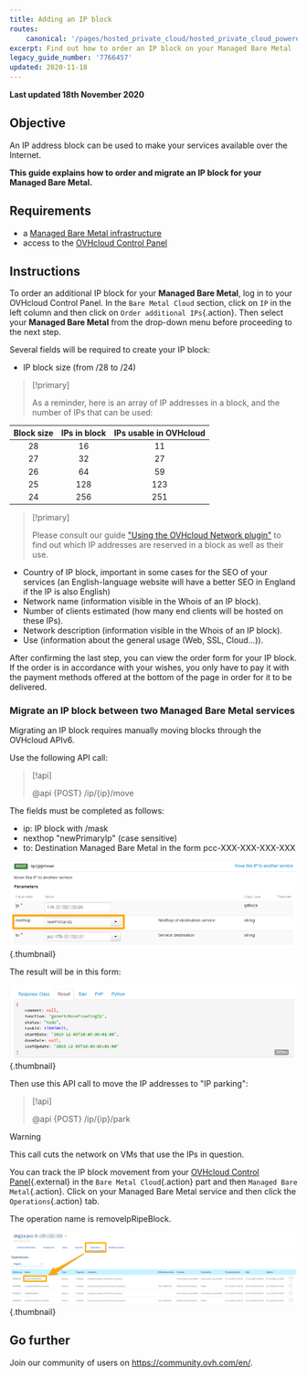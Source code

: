 ```yaml
---
title: Adding an IP block
routes:
    canonical: '/pages/hosted_private_cloud/hosted_private_cloud_powered_by_vmware/ajout_de_bloc_ip'
excerpt: Find out how to order an IP block on your Managed Bare Metal
legacy_guide_number: '7766457'
updated: 2020-11-18
---
```


**Last updated 18th November 2020**

## Objective

An IP address block can be used to make your services available over the Internet.

**This guide explains how to order and migrate an IP block for your Managed Bare Metal.**

## Requirements

- a [Managed Bare Metal infrastructure](https://www.ovhcloud.com/en-au/managed-bare-metal/)
- access to the [OVHcloud Control Panel](https://ca.ovh.com/auth/?action=gotomanager&from=https://www.ovh.com.au/&ovhSubsidiary=au)

## Instructions

To order an additional IP block for your **Managed Bare Metal**, log in to your OVHcloud Control Panel. In the `Bare Metal Cloud` section, click on `IP` in the left column and then click on `Order additional IPs`{.action}. Then select your **Managed Bare Metal** from the drop-down menu before proceeding to the next step.

Several fields will be required to create your IP block:

- IP block size (from /28 to /24)

> [!primary]
>
> As a reminder, here is an array of IP addresses in a block, and the number of IPs that can be used:
> 

|Block size|IPs in block|IPs usable in OVHcloud|
|:---:|:---:|:---:|
|28|16|11|
|27|32|27|
|26|64|59|
|25|128|123|
|24|256|251|

> [!primary]
>
> Please consult our guide ["Using the OVHcloud Network plugin"](/pages/bare_metal_cloud/managed_bare_metal/plugin_ovh_network) to find out which IP addresses are reserved in a block as well as their use.
>


- Country of IP block, important in some cases for the SEO of your services (an English-language website will have a better SEO in England if the IP is also English)
- Network name (information visible in the Whois of an IP block).
- Number of clients estimated (how many end clients will be hosted on these IPs).
- Network description (information visible in the Whois of an IP block).
- Use (information about the general usage (Web, SSL, Cloud...)).

After confirming the last step, you can view the order form for your IP block. If the order is in accordance with your wishes, you only have to pay it with the payment methods offered at the bottom of the page in order for it to be delivered.

### Migrate an IP block between two Managed Bare Metal services

Migrating an IP block requires manually moving blocks through the OVHcloud APIv6.

Use the following API call:

> [!api]
>
> @api {POST} /ip/{ip}/move
> 

The fields must be completed as follows:

- ip: IP block with /mask
- nexthop "newPrimaryIp" (case sensitive)
- to: Destination Managed Bare Metal in the form pcc-XXX-XXX-XXX-XXX

![nexthop field](images/move-api.png){.thumbnail}


The result will be in this form:

![nexthop field](images/api-result.png){.thumbnail}

Then use this API call to move the IP addresses to "IP parking":

> [!api]
>
> @api {POST} /ip/{ip}/park
> 

> [!warning]
>
> This call cuts the network on VMs that use the IPs in question.
>

You can track the IP block movement from your [OVHcloud Control Panel](https://ca.ovh.com/auth/?action=gotomanager&from=https://www.ovh.com.au/&ovhSubsidiary=au){.external} in the `Bare Metal Cloud`{.action} part and then `Managed Bare Metal`{.action}. Click on your Managed Bare Metal service and then click the `Operations`{.action} tab.

The operation name is removeIpRipeBlock.

![operations manager](images/operations.png){.thumbnail}

## Go further

Join our community of users on <https://community.ovh.com/en/>.
